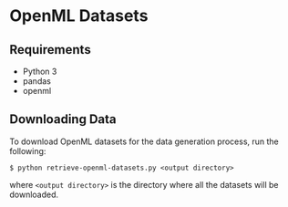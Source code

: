# OpenML Datasets

## Requirements

* Python 3
* pandas
* openml

## Downloading Data

To download OpenML datasets for the data generation process, run the following:

    $ python retrieve-openml-datasets.py <output directory>

where `<output directory>` is the directory where all the datasets will be downloaded.